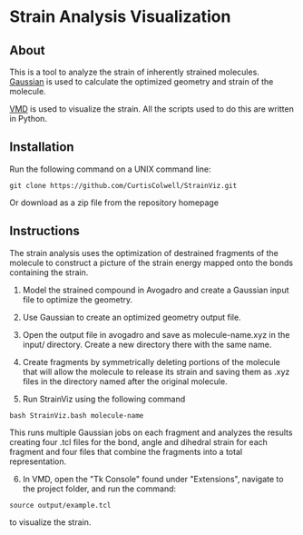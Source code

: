 # Strain Analysis Visualization

## About

This is a tool to analyze the strain of inherently strained molecules. 
[Gaussian](http://gaussian.com/glossary/g09/) is used to calculate the 
optimized geometry and strain of the molecule. 

[VMD](https://www.ks.uiuc.edu/Research/vmd/) is used to visualize the 
strain. All the scripts used to do this are written in Python. 

## Installation

Run the following command on a UNIX command line:
```
git clone https://github.com/CurtisColwell/StrainViz.git
```
Or download as a zip file from the repository homepage

## Instructions

The strain analysis uses the optimization of destrained fragments of the 
molecule to construct a picture of the strain energy mapped onto the bonds 
containing the strain.

1. Model the strained compound in Avogadro and create a Gaussian 
input file to optimize the geometry.

2. Use Gaussian to create an optimized geometry output file.

3. Open the output file in avogadro and save as molecule-name.xyz in the 
input/ directory. Create a new directory there with the same name.

4. Create fragments by symmetrically deleting portions of the molecule 
that will allow the molecule to release its strain and saving them as .xyz 
files in the directory named after the original molecule.

5. Run StrainViz using the following command
```
bash StrainViz.bash molecule-name
```
This runs multiple Gaussian jobs on each fragment and analyzes the results creating 
four .tcl files for the bond, angle and dihedral strain for each fragment and four 
files that combine the fragments into a total representation.

6. In VMD, open the "Tk Console" found under "Extensions", navigate to the 
project folder, and run the command:
```
source output/example.tcl
```
to visualize the strain.
